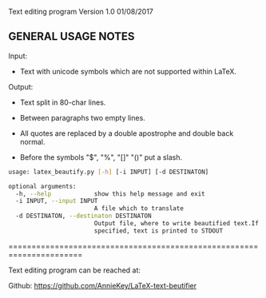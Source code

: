Text editing program Version 1.0 01/08/2017


GENERAL USAGE NOTES
----------------------------------------------------------------------
Input:

- Text with unicode symbols which are not supported within LaTeX.  

Output:

- Text split in 80-char lines. 

- Between paragraphs two empty lines. 

- All quotes are replaced by a double apostrophe and double back normal. 

- Before the symbols "$", "%", "[]" "()" put a slash. 

```bash
usage: latex_beautify.py [-h] [-i INPUT] [-d DESTINATON]

optional arguments:
  -h, --help            show this help message and exit
  -i INPUT, --input INPUT
                        A file which to translate
  -d DESTINATON, --destinaton DESTINATON
                        Output file, where to write beautified text.If not
                        specified, text is printed to STDOUT
```


======================================================================

Text editing program can be reached at:

Github: https://github.com/AnnieKey/LaTeX-text-beutifier
